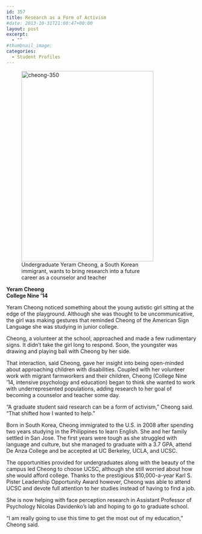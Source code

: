 ```yaml
---
id: 357
title: Research as a Form of Activism
#date: 2013-10-31T21:00:47+00:00
layout: post
excerpt:
  - ""
#thumbnail_image:
categories:
  - Student Profiles
---
```

<figure id="attachment_358" style="width: 350px" class="wp-caption alignright"><img class="size-full wp-image-358" src="http://live-ucsc-giving.pantheonsite.io/wp-content/uploads/2017/08/cheong-350.jpg" alt="cheong-350" width="350" height="503" srcset="https://ucsc-giving.lndo.site/wp-content/uploads/2017/08/cheong-350.jpg 350w, https://ucsc-giving.lndo.site/wp-content/uploads/2017/08/cheong-350-209x300.jpg 209w" sizes="(max-width: 350px) 100vw, 350px" /><figcaption class="wp-caption-text">Undergraduate Yeram Cheong, a South Korean immigrant, wants to bring research into a future career as a counselor and teacher</figcaption></figure> 

**Yeram Cheong**  
 **College Nine &#8217;14**

Yeram Cheong noticed something about the young autistic girl sitting at the edge of the playground. Although she was thought to be uncommunicative, the girl was making gestures that reminded Cheong of the American Sign Language she was studying in junior college.

Cheong, a volunteer at the school, approached and made a few rudimentary signs. It didn&#8217;t take the girl long to respond. Soon, the youngster was drawing and playing ball with Cheong by her side.

That interaction, said Cheong, gave her insight into being open-minded about approaching children with disabilities. Coupled with her volunteer work with migrant farmworkers and their children, Cheong (College Nine &#8217;14, intensive psychology and education) began to think she wanted to work with underrepresented populations, adding research to her goal of becoming a counselor and teacher some day.

&#8220;A graduate student said research can be a form of activism,&#8221; Cheong said. &#8220;That shifted how I wanted to help.&#8221;

Born in South Korea, Cheong immigrated to the U.S. in 2008 after spending two years studying in the Philippines to learn English. She and her family settled in San Jose. The first years were tough as she struggled with language and culture, but she managed to graduate with a 3.7 GPA, attend De Anza College and be accepted at UC Berkeley, UCLA, and UCSC.

The opportunities provided for undergraduates along with the beauty of the campus led Cheong to choose UCSC, although she still worried about how she would afford college. Thanks to the prestigious $10,000-a-year Karl S. Pister Leadership Opportunity Award however, Cheong was able to attend UCSC and devote full attention to her studies instead of having to find a job.

She is now helping with face perception research in Assistant Professor of Psychology Nicolas Davidenko&#8217;s lab and hoping to go to graduate school.

&#8220;I am really going to use this time to get the most out of my education,&#8221; Cheong said.
